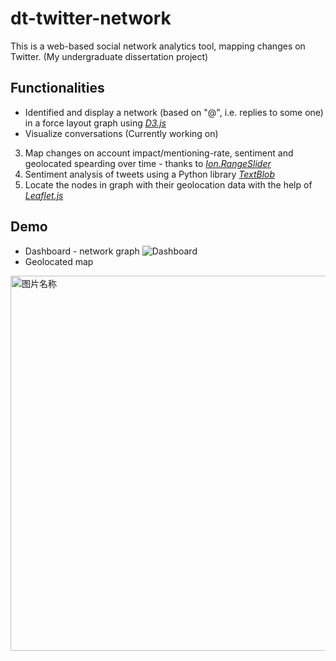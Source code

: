 # dt-twitter-network
This is a web-based social network analytics tool, mapping changes on Twitter. (My undergraduate dissertation project)

## Functionalities
- Identified and display a network (based on "@", i.e. replies to some one) in a force layout graph using [*D3.js*](https://d3js.org/)
- Visualize conversations (Currently working on)
3. Map changes on account impact/mentioning-rate, sentiment and geolocated spearding over time - thanks to [*Ion.RangeSlider*](https://github.com/IonDen/ion.rangeSlider)
4. Sentiment analysis of tweets using a Python library [*TextBlob*](https://textblob.readthedocs.org/en/dev/)
5. Locate the nodes in graph with their geolocation data with the help of [*Leaflet.js*](http://leafletjs.com/)

## Demo
- Dashboard - network graph
![Dashboard](https://github.com/fourvvvv/dt-twitter-network/blob/master/sample/imp-network.jpg)
- Geolocated map

 <img src="https://github.com/fourvvvv/dt-twitter-network/blob/master/sample/imp-geo.jpg" width = "600" alt="图片名称" align=center />

